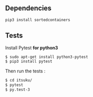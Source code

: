 ## Dependencies

```bash
pip3 install sortedcontainers
```

## Tests

Install Pytest **for python3**

```bash
$ sudo apt-get install python3-pytest
$ pip3 install pytest
```

Then run the tests :

```bash
$ cd itsuku/
$ pytest
$ py.test-3
```

